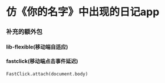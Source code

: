# 仿《你的名字》中出现的日记app 
### 补充的额外包
#### lib-flexible(移动端自适应)

#### fastclick(移动端点击事件延迟)
`FastClick.attach(document.body)`

